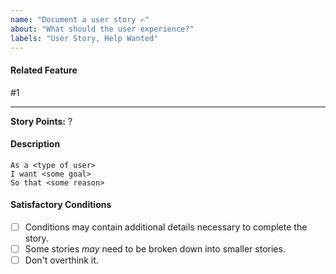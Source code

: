 ```yaml
---
name: "Document a user story ✍️"
about: "What should the user experience?"
labels: "User Story, Help Wanted"
---
```


<!--
User stories describe the actions the user should be able to carry out by interacting with the product.
-->

#### Related Feature

<!-- Reference features that this story is related to -->

#1

---

**Story Points:** ?

#### Description

```gherkin
As a <type of user>
I want <some goal>
So that <some reason>
```

#### Satisfactory Conditions

- [ ] Conditions may contain additional details necessary to complete the story.
- [ ] Some stories _may_ need to be broken down into smaller stories.
- [ ] Don't overthink it.
